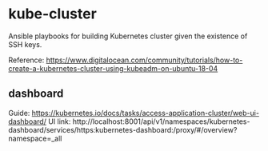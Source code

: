 # kube-cluster
Ansible playbooks for building Kubernetes cluster given the existence of SSH keys.

Reference: https://www.digitalocean.com/community/tutorials/how-to-create-a-kubernetes-cluster-using-kubeadm-on-ubuntu-18-04

## dashboard
Guide: https://kubernetes.io/docs/tasks/access-application-cluster/web-ui-dashboard/
UI link: http://localhost:8001/api/v1/namespaces/kubernetes-dashboard/services/https:kubernetes-dashboard:/proxy/#/overview?namespace=_all
